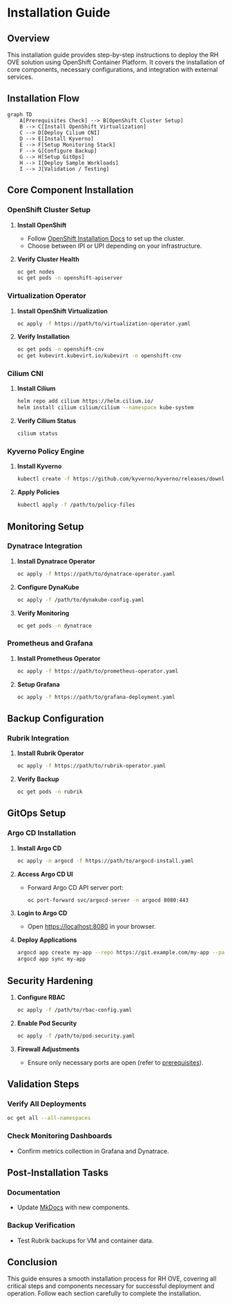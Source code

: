 # Installation Guide

## Overview

This installation guide provides step-by-step instructions to deploy the RH OVE solution using OpenShift Container Platform. It covers the installation of core components, necessary configurations, and integration with external services.

## Installation Flow

```mermaid
graph TD
    A[Prerequisites Check] --> B[OpenShift Cluster Setup]
    B --> C[Install OpenShift Virtualization]
    C --> D[Deploy Cilium CNI]
    D --> E[Install Kyverno]
    E --> F[Setup Monitoring Stack]
    F --> G[Configure Backup]
    G --> H[Setup GitOps]
    H --> I[Deploy Sample Workloads]
    I --> J[Validation / Testing]
```

## Core Component Installation

### OpenShift Cluster Setup

1. **Install OpenShift**
   - Follow [OpenShift Installation Docs](https://docs.openshift.com/) to set up the cluster.
   - Choose between IPI or UPI depending on your infrastructure.

2. **Verify Cluster Health**
   ```bash
   oc get nodes
   oc get pods -n openshift-apiserver
   ```

### Virtualization Operator

1. **Install OpenShift Virtualization**
   ```bash
   oc apply -f https://path/to/virtualization-operator.yaml
   ```

2. **Verify Installation**
   ```bash
   oc get pods -n openshift-cnv
   oc get kubevirt.kubevirt.io/kubevirt -n openshift-cnv
   ```

### Cilium CNI

1. **Install Cilium**
   ```bash
   helm repo add cilium https://helm.cilium.io/
   helm install cilium cilium/cilium --namespace kube-system
   ```

2. **Verify Cilium Status**
   ```bash
   cilium status
   ```

### Kyverno Policy Engine

1. **Install Kyverno**
   ```bash
   kubectl create -f https://github.com/kyverno/kyverno/releases/download/v1.5.2/install.yaml
   ```

2. **Apply Policies**
   ```bash
   kubectl apply -f /path/to/policy-files
   ```

## Monitoring Setup

### Dynatrace Integration

1. **Install Dynatrace Operator**
   ```bash
   oc apply -f https://path/to/dynatrace-operator.yaml
   ```

2. **Configure DynaKube**
   ```bash
   oc apply -f /path/to/dynakube-config.yaml
   ```

3. **Verify Monitoring**
   ```bash
   oc get pods -n dynatrace
   ```

### Prometheus and Grafana

1. **Install Prometheus Operator**
   ```bash
   oc apply -f https://path/to/prometheus-operator.yaml
   ```

2. **Setup Grafana**
   ```bash
   oc apply -f https://path/to/grafana-deployment.yaml
   ```

## Backup Configuration

### Rubrik Integration

1. **Install Rubrik Operator**
   ```bash
   oc apply -f https://path/to/rubrik-operator.yaml
   ```

2. **Verify Backup**
   ```bash
   oc get pods -n rubrik
   ```

## GitOps Setup

### Argo CD Installation

1. **Install Argo CD**
   ```bash
   oc apply -n argocd -f https://path/to/argocd-install.yaml
   ```

2. **Access Argo CD UI**
   - Forward Argo CD API server port:
     ```bash
     oc port-forward svc/argocd-server -n argocd 8080:443
     ```

3. **Login to Argo CD**
   - Open [https://localhost:8080](https://localhost:8080) in your browser.

4. **Deploy Applications**
   ```bash
   argocd app create my-app --repo https://git.example.com/my-app --path ./
   argocd app sync my-app
   ```

## Security Hardening

1. **Configure RBAC**
   ```bash
   oc apply -f /path/to/rbac-config.yaml
   ```

2. **Enable Pod Security**
   ```bash
   oc apply -f /path/to/pod-security.yaml
   ```

3. **Firewall Adjustments**
   - Ensure only necessary ports are open (refer to [prerequisites](prerequisites.md)).

## Validation Steps

### Verify All Deployments

```bash
oc get all --all-namespaces
```

### Check Monitoring Dashboards

- Confirm metrics collection in Grafana and Dynatrace.

## Post-Installation Tasks

### Documentation

- Update [MkDocs](../mkdocs.yml) with new components.

### Backup Verification

- Test Rubrik backups for VM and container data.

## Conclusion

This guide ensures a smooth installation process for RH OVE, covering all critical steps and components necessary for successful deployment and operation. Follow each section carefully to complete the installation.

